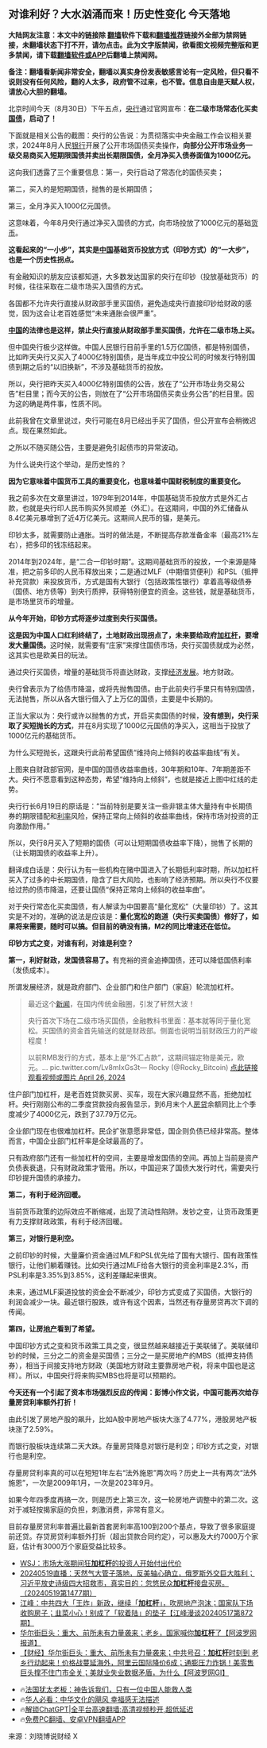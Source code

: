  <!-- 面包屑导航 --> <h2>对谁利好？大水汹涌而来！历史性变化 今天落地</h2> <p class="notice"><b>大陆网友注意：本文中的链接除 <a href="https://github.com/bannedbook/fanqiang" >翻墙</a>软件下载和<a href="https://github.com/killgcd/justmysocks/blob/master/README.md">翻墙推荐</a>链接外全部为禁网链接，未翻墙状态下打不开，请勿点击。此为文字版禁闻，欲看图文视频完整版和更多禁闻，请下载<a href="https://github.com/bannedbook/fanqiang">翻墙软件或APP</a>后翻墙上禁闻网。</p><p>备注：翻墙看新闻非常安全，翻墙以真实身份发表敏感言论有一定风险，但只看不说则没有任何风险，翻的人太多，政府管不过来，也不管。信息自由是天赋人权，请放心大胆的翻墙。</b></p>  <div class="entry"> <p>北京时间今天（8月30日）下午五点，<a href="https://www.bannedbook.org/bnews/tag/%e5%a4%ae%e8%a1%8c/" class="st_tag internal_tag" rel="tag" title="标签 央行 下的日志">央行</a>通过官网宣布：<strong>在二级市场常态化买卖<a href="https://www.bannedbook.org/bnews/tag/%e5%9b%bd%e5%80%ba/" class="st_tag internal_tag" rel="tag" title="标签 国债 下的日志">国债</a>，启动了！</strong></p> <p>下面就是相关公告的截图：央行的公告说：为贯彻落实中央金融工作会议相关要求，2024年8月人民<a href="https://www.bannedbook.org/bnews/tag/%e9%93%b6%e8%a1%8c/" class="st_tag internal_tag" rel="tag" title="标签 银行 下的日志">银行</a>开展了公开市场国债买卖操作，<strong>向部分公开市场业务一级交易商买入短期限国债并卖出长期限国债，全月净买入债券面值为1000亿元。</strong></p> <p>这向我们透露了三个重要信息：第一，央行启动了常态化的国债买卖；</p> <p>第二，买入的是短期国债，抛售的是长期国债；</p> <p>第三，全月净买入1000亿元国债。</p> <p>这意味着，今年8月央行通过净买入国债的方式，向市场投放了1000亿元的基础<a href="https://www.bannedbook.org/bnews/tag/%E8%B4%A7%E5%B8%81/" class="st_tag internal_tag" rel="tag" title="标签 货币 下的日志">货币</a>。</p> <p><strong>这看起来的“一小步”，其实是<span class='wp_keywordlink_affiliate'><a href="https://www.bannedbook.org/" title="中国" target="_blank">中国</a></span>基础货币投放方式（印钞方式）的“一大步”，也是一个历史性拐点。</strong></p> <p>有金融知识的朋友应该都知道，大多数发达国家的央行在印钞（投放基础货币）的时候，往往采取在二级市场买入国债的方式。</p> <p>各国都不允许央行直接从财政部手里买国债，避免造成央行直接印钞给财政的感觉，因为这会让老百姓感觉“未来通胀会很严重”。</p> <p><strong><a href="https://www.bannedbook.org/bnews/tag/%E4%B8%AD%E5%9B%BD/" class="st_tag internal_tag" rel="tag" title="标签 中国 下的日志">中国</a>的法律也是这样，禁止央行直接从财政部手里买国债，允许在二级市场上买。</strong></p> <p>但中国央行极少这样做。中国人民银行目前手里的1.5万亿国债，都是特别国债，比如昨天央行又买入了4000亿特别国债，是当年成立中投公司的时候发行特别国债到期之后的“以旧换新”，不涉及基础货币的投放。</p> <p>所以，央行把昨天买入4000亿特别国债的公告，放在了“公开市场业务交易公告”栏目里；而今天的公告，则放在了“公开市场国债买卖业务公告”的栏目里。因为这的确是两件事，性质不同。</p> <p>此前我曾在文章里说过，央行可能在8月已经出手买了国债，但公开宣布会稍微迟点。现在果然如此。</p>  <p>之所以不随买随公告，主要是避免引起债市的异常波动。</p> <p>为什么说央行这个举动，是历史性的？</p> <p><strong>因为它意味着中国货币工具的重要变化，也意味着中国财税制度的重要变化。</strong></p> <p>我之前多次在文章里讲过，1979年到2014年，中国基础货币投放方式是外汇占款，也就是央行印人民币购买外贸顺差（外汇）。在这期间，中国的外汇储备从8.4亿美元暴增到了近4万亿美元。这期间人民币的锚，是美元。</p> <p>印钞太多，就需要防止通胀。当时的做法是，不断提高存款准备金率（最高21%左右），把多印的钱冻结起来。</p> <p>2014年到2024年，是“二合一印钞时期”。这期间基础货币的投放，一个来源是降准，把之前多印的人民币释放出来；二是通过MLF（中期借贷便利）和PSL（抵押补充贷款）来投放货币，方式是国有大银行（包括政策性银行）拿着高等级债券（国债、地方债等）到央行质押，获得特别便宜的资金。这些钱，就是基础货币，是市场里货币的增量。</p> <p><strong>从今年开始，印钞方式将逐步过度到央行买国债。</strong></p> <p><strong>这是因为中国人口红利终结了，土地财政出现拐点了，未来要给政府<a href="https://www.bannedbook.org/bnews/tag/%E5%8A%A0%E6%9D%A0%E6%9D%86/" class="st_tag internal_tag" rel="tag" title="标签 加杠杆 下的日志">加杠杆</a>，要增发大量国债。</strong>这时候，就需要有“庄家”来撑住国债市场，央行买国债就成为必然，这其实也是欧美日的玩法。</p> <p>通过央行买国债，增量的基础货币将直达财政，支撑<span class='wp_keywordlink'><a href="https://www.bannedbook.org/forum2/topic869.html" title="宪政、法治和经济发展——走向市场经济的制度保障" target="_blank">经济发展</a></span>。地方财政。</p> <p>央行曾表示为了给债市降温，或将先抛售国债。由于此前央行手里只有特别国债，无法抛售，所以从各大银行借入了上万亿的国债，主要是中长期的。</p> <p>正当大家以为：央行或许以抛售的方式，开启买卖国债的时候，<strong>没有想到，央行采取了买短抛长的方式</strong>，并在8月实现了1000亿元国债的净买入，这相当于投放了1000亿元的基础货币。</p> <p>为什么买短抛长，这跟央行此前希望国债“维持向上倾斜的收益率曲线”有关。</p> <p>上图来自财政部官网，是中国的国债收益率曲线，30年期和10年、7年期差距不大。央行不愿意看到这种态势，希望“维持向上倾斜”，也就是接近上图中红线的走势。</p>  <p>央行行长6月19日的原话是：“当前特别是要关注一些非银主体大量持有中长期债券的期限错配和<a href="https://www.bannedbook.org/bnews/tag/%e5%88%a9%e7%8e%87/" class="st_tag internal_tag" rel="tag" title="标签 利率 下的日志">利率</a>风险，保持正常向上倾斜的收益率曲线，保持市场对投资的正向激励作用。”</p> <p>所以，央行8月买入了短期的国债（可以让短期国债收益率下降），抛售了长期的（让长期国债的收益率上升）。</p> <p>翻译成白话是：央行认为有一些机构在赌中国进入了长期低利率时期，所以加杠杆买入了过多的中长期国债，隐含了巨大风险，也影响了经济预期。所以央行不仅要给过热的债市降温，还要让国债“保持正常向上倾斜的收益率曲”。</p> <p>对于央行常态化买卖国债，有人解读为中国要高“量化宽松”（大量印钞）了。这其实是不对的，准确的说法是应该是：<strong>量化宽松的跑道（央行买卖国债）修好了，如果将来需要，随时可以搞。但目前的确没有搞，M2的同比增速还在低位。</strong></p> <p><strong>印钞方式之变，对谁有利，对谁是利空？</strong></p> <p><strong>第一，利好财政，发国债容易了。</strong>有充裕的资金追捧国债，还可以降低国债利率（发债成本）。</p> <p>所谓发展经济，就是政府部门、企业部门和住户部门（家庭）轮流加杠杆。</p> <blockquote><p>最近这个<span class='wp_keywordlink_affiliate'><a href="https://www.bannedbook.org/" title="新闻">新闻</a></span>，在国内传统金融圈，引发了轩然大波！</p> <p>央行首次下场在二级市场买国债，金融教科书里面：基本就等同于量化宽松。买国债的资金首先输送的就是财政部。侧面也说明当前财政压力的严峻程度！</p> <p>以前RMB发行的方式，基本上是“外汇占款”，这期间锚定物是美元，欧元。… pic.twitter.com/Lv8mIxGs3t— Rocky (@Rocky_Bitcoin) <a href="https://twitter.com/Rocky_Bitcoin/status/1783806693572559122?ref_src=twsrc%5Etfw">点此链接观看视频或图片 April 26, 2024</a></p></blockquote> <p>住户部门加杠杆，是老百姓贷款买房、买车，现在大家兴趣显然不高，拒绝加杠杆。央行刚刚公布的二季度贷款投向报告显示，到6月末个人<a href="https://www.bannedbook.org/bnews/tag/%E6%88%BF%E8%B4%B7/" class="st_tag internal_tag" rel="tag" title="标签 房贷 下的日志">房贷</a>余额同比上个季度减少了4000亿元，跌到了37.79万亿元。</p> <p>企业部门现在也很难加杠杆。民企扩张意愿非常低，国企则负债已经非常高。整体而言，中国企业部门杠杆率是全球最高的了。</p> <p>只有政府部门还有一些加杠杆的空间，主要是增发国债的空间。再加上当前是资产负债表衰退，只有财政政策才管用。所以，中国迎来了国债大发行时代，需要央行印钞提升国债的承接力。</p>  <p><strong>第二，有利于经济回暖。</strong></p> <p>当前货币政策的边际效应不断缩减，出现了流动性陷阱。发钞之变，让货币政策更有力支撑财政政策，有利于经济回暖。</p> <p><strong>第三，对银行是利空。</strong></p> <p>之前印钞的时候，大量廉价资金通过MLF和PSL优先给了国有大银行、国有政策性银行，让他们躺着赚钱。比如央行通过MLF给各大银行的资金利率是2.3%，而PSL利率是3.35%到3.85%，这利差赚起来很爽。</p> <p>未来，通过MLF渠道投放的资金会不断减少，印钞方式变成了买国债，大银行的利润会减少一块。最近银行股跌，或许有这个因素，当然还有存量房贷再次下调的传闻。</p> <p><strong>第四，让房<a href="https://www.bannedbook.org/bnews/tag/%e5%9c%b0%e4%ba%a7/" class="st_tag internal_tag" rel="tag" title="标签 地产 下的日志">地产</a>看到了希望。</strong></p> <p>中国印钞方式之变和货币政策工具之变，很显然越来越接近于美联储了。美联储印钞的时候，三分之二的资金是买国债；三分之一是买房地产的MBS（抵押支持债券），相当于间接支持地方财政（美国地方财政主要靠房地产税，将来中国也是这样）。所以，中国央行将来购买MBS也将是可以预期的。</p> <p><strong>今天还有一个引起了资本市场强烈反应的传闻：彭博小作文说，中国可能</strong><strong>再次给存量房贷利率额外打折！</strong></p> <p>由此引发了房地产股的飙升，比如A股中房地产板块大涨了4.77%，港股房地产板块涨了2.59%。</p> <p>而银行股板块连续第二天大跌。存量房贷降息对银行是利空；印钞方式之变，对银行也是利空。</p> <p>存量房贷利率真的可以在短短1年左右“法外施恩”两次吗？历史上一共有两次“法外施恩”，一次是2009年1月，一次是2023年9月。</p> <p>如果今年四季度再搞一次，则是历史上第三次，这一轮房地产调整中的第二次。这对于减轻按揭家庭的负担，刺激消费，非常有意义。</p> <p>目前存量房贷利率普遍比最新首套房利率高100到200个基点，导致了很多家庭提前还贷。存贷房贷利率额外打折（超出贷款合同约定），可以惠及大约7000万个家庭，估计有3000万个家庭受益比较多。</p>  <!--<div id="taboola-mid-1"></div>--><ul class='op-related-articles' title='相关阅读'> <li><a href='https://www.bannedbook.org/bnews/cnnews/20240814/2074203.html' target='_blank'>WSJ：市场大涨期间狂<b>加杠杆</b>的投资人开始付出代价</a></li> <li><a href='https://www.bannedbook.org/bnews/sohnews/20240519/2038629.html' target='_blank'>20240519直播：天然气大管子落地，反美轴心确立，俄罗斯外交巨大胜利；习近平放史诗级四大招救市，真实目的：忽悠民众<b>加杠杆</b>接盘买房。（20240519第1477期）</a></li> <li><a href='https://www.bannedbook.org/bnews/cbnews/20240518/2038301.html' target='_blank'>江峰：中共四大「王炸」新政，继续「<b>加杠杆</b>」，吹房地产泡沫；国家队下场收购房子；韭菜小心！别成了「软着陆」的垫子【江峰漫谈20240517第872期】</a></li> <li><a href='https://www.bannedbook.org/bnews/topimagenews/20240411/2023453.html' target='_blank'>华尔街巨头：重大、前所未有力量袭来；老乡，国家喊你<b>加杠杆</b>了【阿波罗网报道】</a></li> <li><a href='https://www.bannedbook.org/bnews/bannedvideo/20240409/2022893.html' target='_blank'>【财经】华尔街巨头：重大、前所未有力量袭来；中共号召：<b>加杠杆</b>时刻到 老乡行动起来！价格战蔓延海外，阿里云国际降价6成；通膨压力炸锅！美零售巨头撑不住门市全关；美就业失业数据矛盾，为什么【阿波罗网GI】</a></li> </ul> <ul class="texttj"> <li>🔥<a href="https://www.bannedbook.org/bnews/ssgc/20230219/1850782.html" target="_blank">法国犹太老板：神告诉我们，只有一位中国人能救人类</a></li> <li>🔥<a href="https://www.bannedbook.org/bnews/comments/20220220/1694796.html" target="_blank">华人必看：中华文化的飓风 幸福感无法描述</a></li> <li>🔥<a href="https://github.com/bannedbook/fanqiang/wiki/V2ray%E6%9C%BA%E5%9C%BA" target="_blank">解锁ChatGPT|全平台高速翻墙:高清视频秒开,超低延迟</a></li> <li>🔥<a href="https://github.com/bannedbook/fanqiang/wiki/%E7%A6%81%E9%97%BB%E7%BD%91%E5%AE%89%E5%8D%93%E7%BF%BB%E5%A2%99%E6%96%B0%E9%97%BBAPP" target="_blank">免费PC翻墙、安卓VPN翻墙APP</a></li> </ul><p class="src-info">来源：刘晓博说财经 X </p><a name='sharetosocial'></a> <div style="margin-bottom:5px;padding-bottom:5px;clear:both"> <div id="archive-pix-1" class="banner-ads"> <!-- AuctionX Display platform tag START --> <div id="27602x728x90x621x_ADSLOT1" clicktrack="%%CLICK_URL_ESC%%"></div>  <!-- AuctionX Display platform tag END --> </div> <div id="archive-pix-2" class="banner-ads"> <!-- AuctionX Display platform tag START --> <div id="27556x300x250x621x_ADSLOT1" clicktrack="%%CLICK_URL_ESC%%" style="margin:0 auto;text-align:center"></div>  <!-- AuctionX Display platform tag END --> </div> </div>  <div id="archive-pix-1" class="banner-ads"> <!-- AuctionX Display platform tag START --> <div id="27603x728x90x621x_ADSLOT1" clicktrack="%%CLICK_URL_ESC%%"></div>  <!-- AuctionX Display platform tag END --> </div> </div><!--END ENTRY--> 